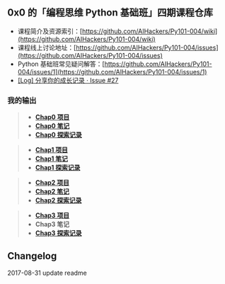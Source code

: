 ## 0x0 的「编程思维 Python 基础班」四期课程仓库 

- 课程简介及资源索引：[https://github.com/AIHackers/Py101-004/wiki](https://github.com/AIHackers/Py101-004/wiki)
- 课程线上讨论地址：[https://github.com/AIHackers/Py101-004/issues](https://github.com/AIHackers/Py101-004/issues)
- Python 基础班常见疑问解答：[https://github.com/AIHackers/Py101-004/issues/1](https://github.com/AIHackers/Py101-004/issues/1)
- [[Log] 分享你的成长记录 · Issue #27](https://github.com/AIHackers/Py101-004/issues/27#issuecomment-321472612)

### 我的输出

> - **[Chap0 项目](https://github.com/0x0o/Py101-004/tree/master/Chap0/project)**
> - **[Chap0 笔记](https://github.com/0x0o/Py101-004/tree/master/Chap0/note)**
> - **[Chap0 探索记录](https://github.com/0x0o/Py101-004/blob/master/Chap0/note/Log-0w.md)**

> - **[Chap1 项目](https://github.com/0x0o/Py101-004/tree/master/Chap1/project)**
> - **[Chap1 笔记](https://github.com/0x0o/Py101-004/blob/master/Chap1/note/note.md)**
> - **[Chap1 探索记录](https://github.com/0x0o/Py101-004/blob/master/Chap1/note/Log-1w.md)**

> - **[Chap2 项目](https://github.com/0x0o/Py101-004/tree/master/Chap2/project)**
> - **[Chap2 笔记](https://github.com/0x0o/Py101-004/blob/master/Chap2/note/README.md)**
> - **[Chap2 探索记录](https://github.com/0x0o/Py101-004/blob/master/Chap3/note/Log-3w.md)**

> - **[Chap3 项目](https://github.com/0x0o/Py101-004/tree/master/Chap3/project)**
> - **Chap3 笔记**
> - **[Chap3 探索记录](https://github.com/0x0o/Py101-004/blob/master/Chap2/note/README.md)**


## Changelog
2017-08-31 update readme
